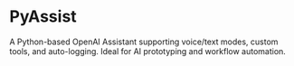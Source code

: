# PyAssist
A Python-based OpenAI Assistant supporting voice/text modes, custom tools, and auto-logging. Ideal for AI prototyping and workflow automation.
